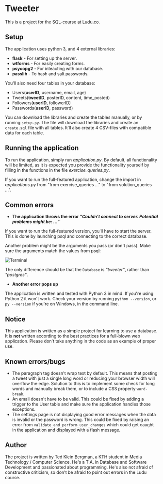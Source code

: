 # Tweeter

This is a project for the SQL-course at [Ludu.co](https://www.ludu.co/course/lar-dig-sql).


## Setup

The application uses python 3, and 4 external libraries:
* **flask** - For setting up the server.
* **wtforms** - For easily creating forms.
* **psycopg2** - For inteacting with our database.
* **passlib** - To hash and salt passwords.


You'll also need four tables in your database:
* Users(**userID**, username, email, age)
* Tweets(**tweetID**, posterID, content, time_posted)
* Followers(**userID**, followerID)
* Passwords(**userID**, password)


You can download the libraries and create the tables manually, or by running `setup.py`. The file will download the libraries and create an `create.sql` file with all tables. It'll also create 4 CSV-files with compatible data for each table.


## Running the application

To run the application, simply run _application.py_. By default, all functionality will be limited, as it is expected you provide the functionality yourself by filling in the functions in the file _exercise_queries.py_.

If you want to run the full-featured application, change the import in _applications.py_ from "from exercise_queries ..." to "from solution_queries ...". 

## Common errors
* **The application throws the error _"Couldn't connect to server. Potential problems might be: ..."_**

If you want to run the full-featured version, you'll have to start the server. This is done by launching psql and connecting to the correct database.

Another problem might be the arguments you pass (or don't pass). Make sure the arguments match the values from psql:

![Terminal](https://i.imgur.com/tKTUkpG.png)

The only difference should be that the `Database` is _"tweeter"_, rather than _"postgres"_.

* **Another error pops up**

The application is written and tested with Python 3 in mind. If you're using Python 2 it won't work. Check your version by running `python --version`, or `py --version` if you're on Windows, in the command line.

## Notice

This application is written as a simple project for learning to use a database. It is **not** written according to the best practices for a full-blown web application. Please don't take anything in the code as an example of proper use.

## Known errors/bugs

* The paragraph tag doesn't wrap text by default. This means that posting a tweet with just a single long word or reducing your browser width will overflow the edge. Solution to this is to implement some check for long words and manually break them, or to include a CSS property `word-break`.
* An email doesn't have to be valid. This could be fixed by adding a trigger to the User table and make sure the application handles those exceptions.
* The settings page is not displaying good error messages when the data is invalid or the password is wrong. This could be fixed by raising an error from `validate_and_perform_user_changes` which could get caught in the application and displayed with a flash message.

## Author

The project is written by Ted Klein Bergman, a KTH student in Media Technology / Computer Science. He's a T.A. in Database and Software Development and passionated about programming. He's also not afraid of constructive criticism, so don't be afraid to point out errors in the Ludu course.

